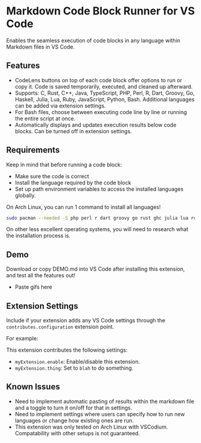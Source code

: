 # Markdown Code Block Runner for VS Code

Enables the seamless execution of code blocks in any language within Markdown files in VS Code.

## Features

- CodeLens buttons on top of each code block offer options to run or copy it. Code is saved temporarily, executed, and cleaned up afterward.
- Supports: C, Rust, C++, Java, TypeScript, PHP, Perl, R, Dart, Groovy, Go, Haskell, Julia, Lua, Ruby, JavaScript, Python, Bash. Additional languages can be added via extension settings.
- For Bash files, choose between executing code line by line or running the entire script at once.
- Automatically displays and updates execution results below code blocks. Can be turned off in extension settings.

## Requirements

Keep in mind that before running a code block:
- Make sure the code is correct
- Install the language required by the code block
- Set up path environment variables to access the installed languages globally.

On Arch Linux, you can run 1 command to install all languages!

```bash
sudo pacman --needed -S php perl r dart groovy go rust ghc julia lua ruby nodejs npm python bash
```

On other less excellent operating systems, you will need to research what the installation process is.

## Demo

Download or copy DEMO.md into VS Code after installing this extension, and test all the features out!

- Paste gifs here

## Extension Settings

Include if your extension adds any VS Code settings through the `contributes.configuration` extension point.

For example:

This extension contributes the following settings:

* `myExtension.enable`: Enable/disable this extension.
* `myExtension.thing`: Set to `blah` to do something.

## Known Issues

- Need to implement automatic pasting of results within the markdown file and a toggle to turn it on/off for that in settings.
- Need to implement settings where users can specify how to run new languages or change how existing ones are run.
- This extension was only tested on Arch Linux with VSCodium. Compatability with other setups is not guaranteed.

